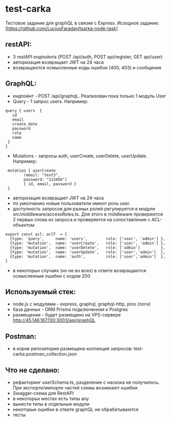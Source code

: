 # test-carka
Тестовое задание для graphQL в связке с Express.
Исходное задание: [https://github.com/LuciusFaraday/tsarka-node-task]

## restAPI:
 - 3 restAPI ендпойнта (POST /api/auth, POST api/register, GET api/user)
 - авторизация возвращает JWT на 24 часа
 - возвращаются осмысленные коды ошибок (400, 403) и сообщения 

## GraphQL:
 - ендпойнт - POST /api/graphqL. Реализован пока только 1 модуль User
 - Query - 1 запрос users. Например:
 ```
 query { users  {
    id 
    email
    create_date
    password
    role
    name
  } 
}
``` 
 - Mutations - запросы auth, userCreate, userDelete, userUpdate. Например:
```
 mutation { userCreate 
        (email: "test3",
        password: "123456") 
        { id, email, password }
 }
```

- авторизация возвращает JWT на 24 часа
- по умолчанию новые пользователи имеют роль user. 
- доступность запросов для разных ролей регулируется в модуле src/middleware/accessRoles.ts. Для этого в middleware проверяются 2 первых слова из запроса и проверяется на сопоставление с ACL-объектом
```
export const acl: aclT  = [
  {type: 'query',     name: 'users',        role: ['user', 'admin'] },
  {type: 'mutation',  name: 'userCreate',   role: ['user', 'admin'] },  
  {type: 'mutation',  name: 'userDelete',   role: ['admin']         },  
  {type: 'mutation',  name: 'userUpdate',   role: ['user','admin']  },  
  {type: 'mutation',  name: 'auth',         role: ['user','admin']  },  
]
```
- в некоторых случаях (но не во всех) в ответе возвращаются осмысленные ошибки с кодом 200  
            
## Используемый стек:
 - node.js с модулями - express, graphql, graphql-http,  pino (логи)
 - база данных - ORM Prisma подключенная к Postgres
 - размещение - будет размещено на VPS-сервере http://45.146.167.130:3003/api/graphQL
   
## Postman:
 - в корне репозитория размещена коллекция запросов: test-carka.postman_collection.json 

## Что не сделано:
- рефакторинг userSchema.ts, разделение с наскока не получилось. При экспорте/импорте частей схемы возникают ошибки 
- Swagger-схема для RestAPI
- в некоторых местах есть типы any
- вынести типы в отдельные модули
- некоторые ошибки в ответе graphQL не обрабатываются 
- тесты



